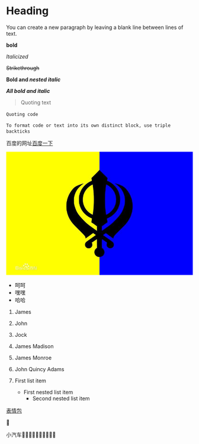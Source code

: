 
# Heading

You can create a new paragraph by leaving a blank line between lines of text.

**bold** 

_Italicized_

~~Strikethrough~~

**Bold and _nested italic_**

***All bold and italic***

>Quoting text

`Quoting code`

```
To format code or text into its own distinct block, use triple backticks
```

百度的网址[百度一下](https://www.baidu.com/)

![锡克教符号](image/锡克教符号.jpg)

- 呵呵
- 嘿嘿
- 哈哈

1. James
2. John
3. Jock

1. James Madison
2. James Monroe
3. John Quincy Adams


1. First list item
   - First nested list item
     - Second nested list item



[表情包](https://www.webfx.com/tools/emoji-cheat-sheet/) 

:checkered_flag:

小汽车:taxi::taxi::taxi::taxi::taxi::taxi::taxi::taxi::taxi::taxi:



